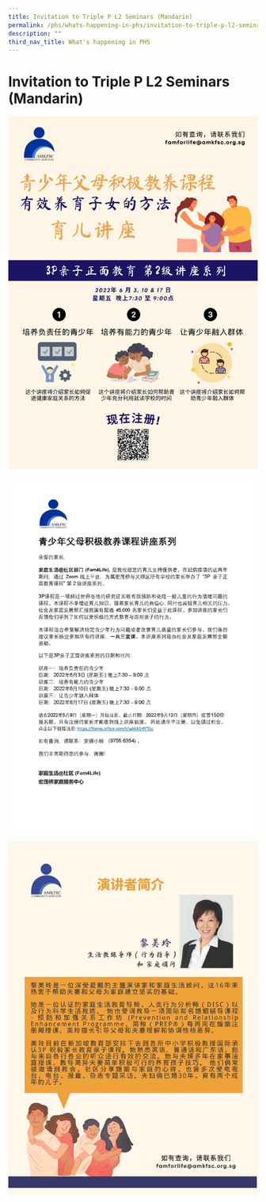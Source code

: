 ```yaml
---
title: Invitation to Triple P L2 Seminars (Mandarin)
permalink: /phs/whats-happening-in-phs/invitation-to-triple-p-l2-seminars-mandarin/
description: ""
third_nav_title: What's happening in PHS
---
```

# **Invitation to Triple P L2 Seminars (Mandarin)**

![](/images/Infographic%20Mandarin%20-%20Triple%20P%20Level%202%20Seminar%20Teen_June%202022.jpg)

![](/images/write-up%20Invitation%20letter%20for%20Triple%20P%20L2%20Seminars%20Mandarin%20-%20June%202022.jpg)

![](/images/Infographic%20%20Trainers%20Profile%20Mandarin%20-%20Triple%20P%20Level%202%20Seminar%20Teen_June%202022_Page_2.jpg)